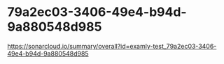 # 79a2ec03-3406-49e4-b94d-9a880548d985
https://sonarcloud.io/summary/overall?id=examly-test_79a2ec03-3406-49e4-b94d-9a880548d985

